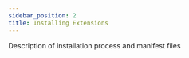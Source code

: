 ```yaml
---
sidebar_position: 2
title: Installing Extensions
---
```

Description of installation process and manifest files